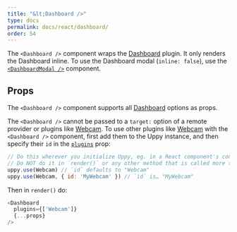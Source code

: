 ```yaml
---
title: "&lt;Dashboard />"
type: docs
permalink: docs/react/dashboard/
order: 54
---
```


The `<Dashboard />` component wraps the [Dashboard][] plugin. It only renders the Dashboard inline. To use the Dashboard modal (`inline: false`), use the [`<DashboardModal />`](/docs/react/dashboard-modal) component.

## Props

The `<Dashboard />` component supports all [Dashboard][] options as props.

The `<Dashboard />` cannot be passed to a `target:` option of a remote provider or plugins like [Webcam][]. To use other plugins like [Webcam][] with the `<Dashboard />` component, first add them to the Uppy instance, and then specify their `id` in the [`plugins`](/docs/dashboard/#plugins) prop:

```js
// Do this wherever you initialize Uppy, eg. in a React component's constructor method.
// Do NOT do it in `render()` or any other method that is called more than once!
uppy.use(Webcam) // `id` defaults to "Webcam"
uppy.use(Webcam, { id: 'MyWebcam' }) // `id` is… "MyWebcam"
```

Then in `render()` do:

```js
<Dashboard
  plugins={['Webcam']}
  {...props}
/>
```

[Dashboard]: /docs/dashboard/
[Webcam]: /docs/webcam/
